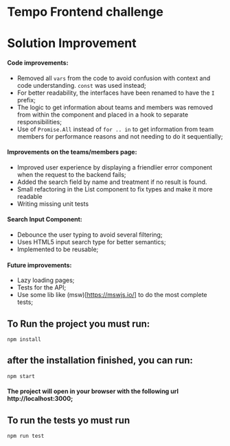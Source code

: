 # Tempo Frontend challenge

# Solution Improvement

#### Code improvements:
  - Removed all `vars` from the code to avoid confusion with context and code understanding. `const` was used instead;
  - For better readability, the interfaces have been renamed to have the `I` prefix;
  - The logic to get information about teams and members was removed from within the component and placed in a hook to separate responsibilities;
  - Use of `Promise.All` instead of `for .. in` to get information from team members for performance reasons and not needing to do it sequentially;

#### Improvements on the teams/members page:
  - Improved user experience by displaying a friendlier error component when the request to the backend fails;
  - Added the search field by name and treatment if no result is found.
  - Small refactoring in the List component to fix types and make it more readable
  - Writing missing unit tests

#### Search Input Component:
  - Debounce the user typing to avoid several filtering;
  - Uses HTML5 input search type for better semantics;
  - Implemented to be reusable;

#### Future improvements:
  - Lazy loading pages;
  - Tests for the API;
  - Use some lib like (msw)[https://mswjs.io/] to do the most complete tests;


## To Run the project you must run:

```
npm install
```

## after the installation finished, you can run:

```
npm start
```

#### The project will open in your browser with the following url http://localhost:3000;

## To run the tests yo must run

```
npm run test
```